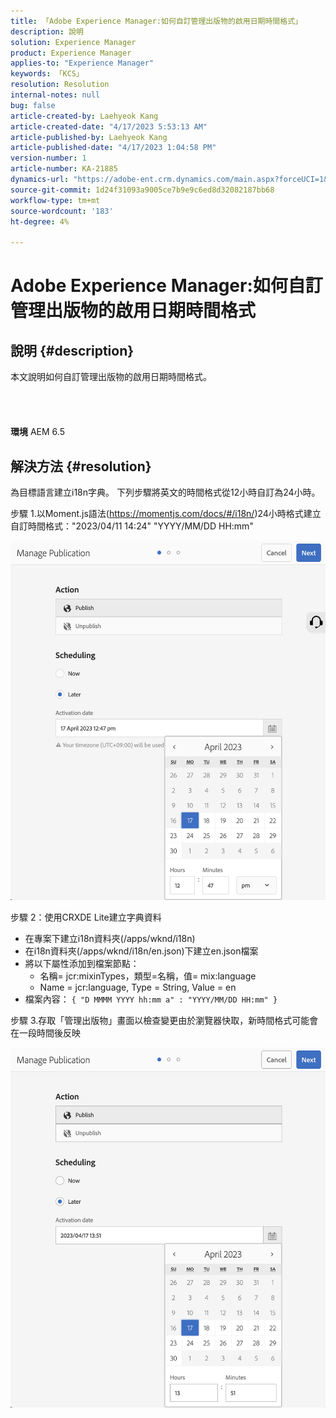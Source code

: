 ```yaml
---
title: 「Adobe Experience Manager:如何自訂管理出版物的啟用日期時間格式」
description: 說明
solution: Experience Manager
product: Experience Manager
applies-to: "Experience Manager"
keywords: 「KCS」
resolution: Resolution
internal-notes: null
bug: false
article-created-by: Laehyeok Kang
article-created-date: "4/17/2023 5:53:13 AM"
article-published-by: Laehyeok Kang
article-published-date: "4/17/2023 1:04:58 PM"
version-number: 1
article-number: KA-21885
dynamics-url: "https://adobe-ent.crm.dynamics.com/main.aspx?forceUCI=1&pagetype=entityrecord&etn=knowledgearticle&id=4d43f31c-e4dc-ed11-a7c7-6045bd006149"
source-git-commit: 1d24f31093a9005ce7b9e9c6ed8d32082187bb68
workflow-type: tm+mt
source-wordcount: '183'
ht-degree: 4%

---
```


# Adobe Experience Manager:如何自訂管理出版物的啟用日期時間格式

## 說明 {#description}

本文說明如何自訂管理出版物的啟用日期時間格式。<br><br> <br><br><br>
<b>環境</b>
AEM 6.5


## 解決方法 {#resolution}


為目標語言建立i18n字典。 下列步驟將英文的時間格式從12小時自訂為24小時。

步驟 1.以Moment.js語法(https://momentjs.com/docs/#/i18n/)24小時格式建立自訂時間格式：&quot;2023/04/11 14:24&quot; &quot;YYYY/MM/DD HH:mm&quot;

![](assets/2268ea95-e6dc-ed11-a7c7-6045bd006ce9.png)

步驟 2：使用CRXDE Lite建立字典資料

- 在專案下建立i18n資料夾(/apps/wknd/i18n)
- 在i18n資料夾(/apps/wknd/i18n/en.json)下建立en.json檔案
- 將以下屬性添加到檔案節點：
   - 名稱= jcr:mixinTypes，類型=名稱，值= mix:language
   - Name = jcr:language, Type = String, Value = en
- 檔案內容： `{ "D MMMM YYYY hh:mm a" : "YYYY/MM/DD HH:mm" }`


步驟 3.存取「管理出版物」畫面以檢查變更由於瀏覽器快取，新時間格式可能會在一段時間後反映

![](assets/87f593ae-e6dc-ed11-a7c7-6045bd006ce9.png)
